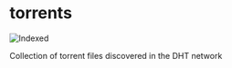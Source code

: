 torrents 
========
![Indexed](https://img.shields.io/badge/indexed-263133-blue)

Collection of torrent files discovered in the DHT network
